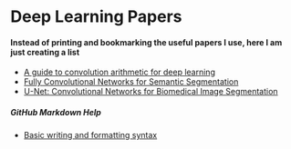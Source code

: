 # Deep Learning Papers
#### Instead of printing and bookmarking the useful papers I use, here I am just creating a list
- [A guide to convolution arithmetic for deep learning](https://arxiv.org/abs/1603.07285)
- [Fully Convolutional Networks for Semantic Segmentation](https://arxiv.org/abs/1411.4038)
- [U-Net: Convolutional Networks for Biomedical Image Segmentation](https://arxiv.org/abs/1505.04597)




##### GitHub Markdown Help
- [Basic writing and formatting syntax](https://help.github.com/en/articles/basic-writing-and-formatting-syntax)
